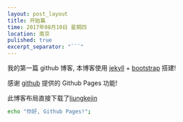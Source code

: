 ```yaml
---
layout: post_layout
title: 开始篇
time: 2017年08月10日 星期四
location: 南京
pulished: true
excerpt_separator: "```"
---
```


我的第一篇 github 博客, 本博客使用 [jekyll](http://jekyll.bootcss.com/) + [bootstrap](http://v3.bootcss.com) 搭建!

感谢 [github](https://github.com) 提供的 Github Pages 功能!

此博客布局直接下载了[liungkejin](https://liungkejin.github.io)


```Bash
echo "你好, Github Pages!";
```
